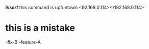 ***Insert***
this command is upfuntown
<92.168.0.114></192.168.0.114>

this is a mistake
=======
-fix-B
-feature-A
